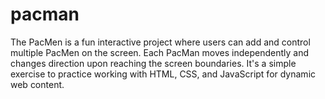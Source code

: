# pacman
The PacMen is a fun interactive project where users can add and control multiple PacMen on the screen. Each PacMan moves independently and changes direction upon reaching the screen boundaries. It's a simple exercise to practice working with HTML, CSS, and JavaScript for dynamic web content.
